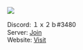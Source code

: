 ![](https://komarev.com/ghpvc/?username=1x2b&color=green)

Discord: １ｘ２ｂ#3480<br>
Server: [Join](https://discord.gg/z6FMRZA)<br>
Website: [Visit](https://1x2b.glitch.me/)
